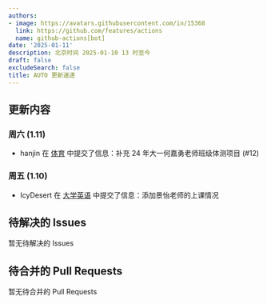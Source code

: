 ```yaml
---
authors:
- image: https://avatars.githubusercontent.com/in/15368
  link: https://github.com/features/actions
  name: github-actions[bot]
date: '2025-01-11'
description: 北京时间 2025-01-10 13 时至今
draft: false
excludeSearch: false
title: AUTO 更新速递
---
```


## 更新内容

### 周六 (1.11)

- hanjin 在 [体育](https://github.com/HITSZ-OpenAuto/PE100X) 中提交了信息：补充 24 年大一何嘉勇老师班级体测项目 (#12)

### 周五 (1.10)

- IcyDesert 在 [大学英语](https://github.com/HITSZ-OpenAuto/LANG100X) 中提交了信息：添加景怡老师的上课情况

## 待解决的 Issues

暂无待解决的 Issues

## 待合并的 Pull Requests

暂无待合并的 Pull Requests

